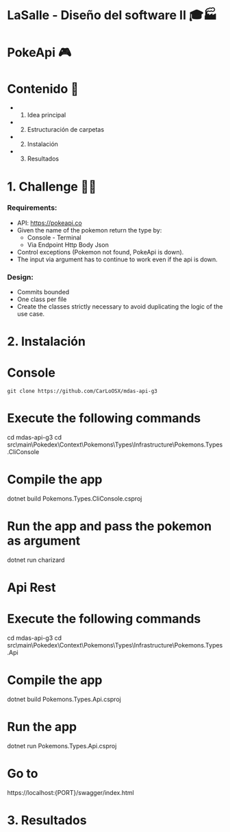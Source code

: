 # LaSalle - Diseño del software II 🎓🏭

# PokeApi 🎮 


# Contenido 📇

* 1. Idea principal
* 2. Estructuración de carpetas
* 2. Instalación 
* 3. Resultados


# 1. Challenge 🤔💭

### Requirements:

* API: https://pokeapi.co
* Given the name of the pokemon return the type by:
  * Console - Terminal
  * Via Endpoint Http Body Json
* Control exceptions (Pokemon not found, PokeApi is down).
* The input via argument has to continue to work even if the api is down.
### Design:


* Commits bounded
* One class per file
* Create the classes strictly necessary to avoid duplicating the logic of the use case.


# 2. Instalación 

# Console
```git clone https://github.com/CarLoOSX/mdas-api-g3```
# Execute the following commands
cd mdas-api-g3
cd src\main\Pokedex\Context\Pokemons\Types\Infrastructure\Pokemons.Types.CliConsole
# Compile the app
dotnet build Pokemons.Types.CliConsole.csproj
# Run the app and pass the pokemon as argument
dotnet run charizard

# Api Rest

# Execute the following commands
cd mdas-api-g3
cd src\main\Pokedex\Context\Pokemons\Types\Infrastructure\Pokemons.Types.Api
# Compile the app
dotnet build Pokemons.Types.Api.csproj
# Run the app
dotnet run Pokemons.Types.Api.csproj
# Go to
https://localhost:{PORT}/swagger/index.html

# 3. Resultados

